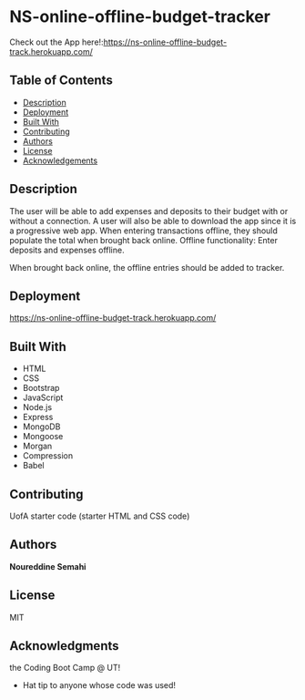 # NS-online-offline-budget-tracker

Check out the App here!:https://ns-online-offline-budget-track.herokuapp.com/
## Table of Contents

* [Description](#description)
* [Deployment](#deployment)
* [Built With](#built-with)
* [Contributing](#contributing)
* [Authors](#authors)
* [License](#license)
* [Acknowledgements](#acknowledgements)

## Description

The user will be able to add expenses and deposits to their budget with or without a connection. A user will also be able to download the app since it is a progressive web app. When entering transactions offline, they should populate the total when brought back online. Offline functionality: 
Enter deposits and expenses offline. 

When brought back online, the offline entries should be added to tracker.

## Deployment

https://ns-online-offline-budget-track.herokuapp.com/

## Built With

* HTML
* CSS
* Bootstrap
* JavaScript
* Node.js
* Express
* MongoDB
* Mongoose
* Morgan
* Compression
* Babel

## Contributing

UofA starter code (starter HTML and CSS code)

## Authors

**Noureddine Semahi**

## License

MIT

## Acknowledgments

the Coding Boot Camp @ UT!
* Hat tip to anyone whose code was used!
